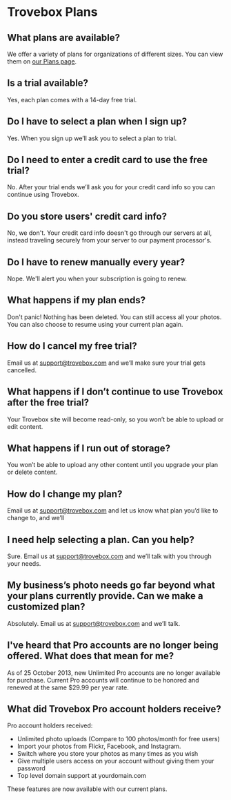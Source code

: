 # Trovebox Plans

## What plans are available?
We offer a variety of plans for organizations of different sizes. You can view them on <a href="https://trovebox.com/plans">our Plans page</a>.

## Is a trial available?
Yes, each plan comes with a 14-day free trial.

## Do I have to select a plan when I sign up?
Yes. When you sign up we’ll ask you to select a plan to trial.

## Do I need to enter a credit card to use the free trial?
No. After your trial ends we’ll ask you for your credit card info so you can continue using Trovebox.

## Do you store users' credit card info?
No, we don't. Your credit card info doesn't go through our servers at all, instead traveling securely from your server to our payment processor's.

## Do I have to renew manually every year?
Nope. We'll alert you when your subscription is going to renew.

## What happens if my plan ends?
Don't panic! Nothing has been deleted. You can still access all your photos. You can also choose to resume using your current plan again.

## How do I cancel my free trial?
Email us at <a href="mailto:support@trovebox.com">support@trovebox.com</a> and we’ll make sure your trial gets cancelled.

## What happens if I don’t continue to use Trovebox after the free trial?
Your Trovebox site will become read-only, so you won’t be able to upload or edit content.

## What happens if I run out of storage?
You won’t be able to upload any other content until you upgrade your plan or delete content.

## How do I change my plan?
Email us at <a href="mailto:support@trovebox.com">support@trovebox.com</a> and let us know what plan you’d like to change to, and we’ll 

## I need help selecting a plan. Can you help?
Sure. Email us at <a href="mailto:support@trovebox.com">support@trovebox.com</a> and we’ll talk with you through your needs.

## My business’s photo needs go far beyond what your plans currently provide. Can we make a customized plan?
Absolutely. Email us at <a href="mailto:support@trovebox.com">support@trovebox.com</a> and we’ll talk.

## I've heard that Pro accounts are no longer being offered. What does that mean for me?
As of 25 October 2013, new Unlimited Pro accounts are no longer available for purchase. Current Pro accounts will continue to be honored and renewed at the same $29.99 per year rate.

## What did Trovebox Pro account holders receive?
Pro account holders received:

* Unlimited photo uploads (Compare to 100 photos/month for free users)
* Import your photos from Flickr, Facebook, and Instagram.
* Switch where you store your photos as many times as you wish
* Give multiple users access on your account without giving them your password
* Top level domain support at yourdomain.com

These features are now available with our current plans.
